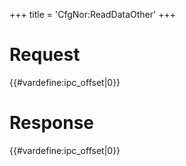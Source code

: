+++
title = 'CfgNor:ReadDataOther'
+++

# Request

{{#vardefine:ipc_offset\|0}}

# Response

{{#vardefine:ipc_offset\|0}}